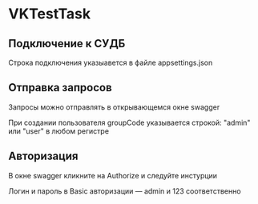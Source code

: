 # VKTestTask
## Подключение к СУДБ
Строка подключения указыавется в файле appsettings.json

## Отправка запросов
Запросы можно отправлять в открывающемся окне swagger

При создании пользователя groupCode указывается строкой: "admin" или "user" в любом регистре

## Авторизация
В окне swagger кликните на Authorize и следуйте инстурции

Логин и пароль в Basic авторизации — admin и 123 соответственно

